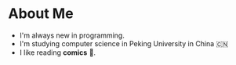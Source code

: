 # About Me
- I'm always new in programming.
- I'm studying computer science in Peking University in China 🇨🇳
- I like reading **comics** 📖.
